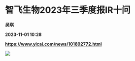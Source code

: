 # 智飞生物2023年三季度报IR十问
**吴琪**

**2023-11-01 10:28**

**https://www.yicai.com/news/101892772.html**

![](https://imgcdn.yicai.com/uppics/images/2023/11/4ed3e398325695bd11e81fbb42a12ee0.jpg)